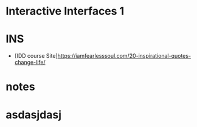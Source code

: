 # Interactive Interfaces 1

# INS
- [IDD course Site]https://iamfearlesssoul.com/20-inspirational-quotes-change-life/
# notes
# asdasjdasj